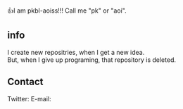 👍I am pkbl-aoiss!!! Call me "pk" or "aoi".

## info

I create new repositries, when I get a new idea.  
But, when I give up programing, that repository is deleted.


## Contact
Twitter: 
E-mail: 
<!---
pkbl-aoiss/pkbl-aoiss is a ✨ special ✨ repository because its `README.md` (this file) appears on your GitHub profile.
You can click the Preview link to take a look at your changes.
--->
